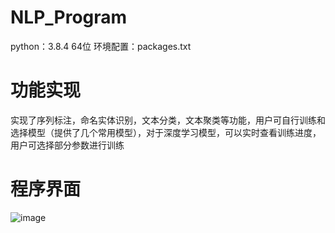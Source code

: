# NLP_Program
python：3.8.4  64位
环境配置：packages.txt

# 功能实现
实现了序列标注，命名实体识别，文本分类，文本聚类等功能，用户可自行训练和选择模型（提供了几个常用模型），对于深度学习模型，可以实时查看训练进度，用户可选择部分参数进行训练

# 程序界面
![image](https://github.com/user-attachments/assets/92e6fdf3-9531-4bf9-a58f-3735ed6e72b5)
